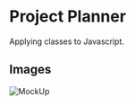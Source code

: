 # Project Planner

Applying classes to Javascript.

## Images

![MockUp](https://github.com/DiogoCastroSilva/javascript/blob/master/project01-MosterKiller/assets/images/project-planner.png)